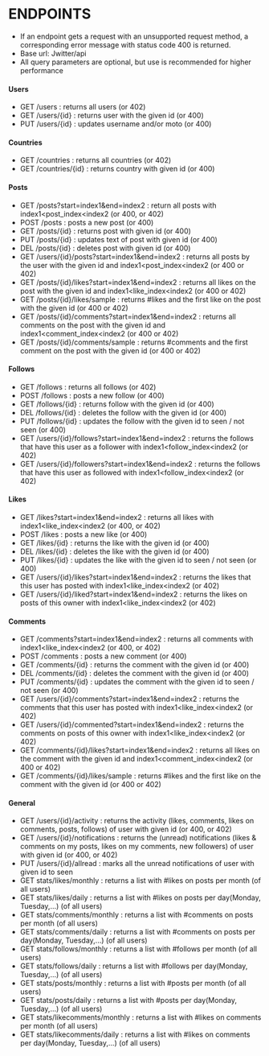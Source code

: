 # ENDPOINTS

* If an endpoint gets a request with an unsupported request method, a corresponding error message with status code 400 is returned. 
* Base url: Jwitter/api
* All query parameters are optional, but use is recommended for higher performance

#### Users
* GET   /users                                      :       returns all users (or 402)
* GET   /users/{id}                                 :       returns user with the given id (or 400) 
* PUT   /users/{id}                                 :       updates username and/or moto (or 400) 

#### Countries
* GET   /countries                                  :       returns all countries (or 402)
* GET   /countries/{id}                             :       returns country with given id (or 400)   

#### Posts
* GET   /posts?start=index1&end=index2              :       return all posts with index1<post_index<index2 (or 400, or 402)
* POST  /posts                                      :       posts a new post (or 400)
* GET   /posts/{id}                                 :       returns post with given id (or 400)
* PUT   /posts/{id}                                 :       updates text of post with given id (or 400)
* DEL   /posts/{id}                                 :       deletes post with given id (or 400)
* GET   /users/{id}/posts?start=index1&end=index2   :       returns all posts by the user with the given id and index1<post_index<index2 (or 400 or 402)
* GET   /posts/{id}/likes?start=index1&end=index2   :       returns all likes on the post with the given id and index1<like_index<index2 (or 400 or 402)
* GET   /posts/{id}/likes/sample                    :       returns #likes and the first like on the post with the given id (or 400 or 402)
* GET   /posts/{id}/comments?start=index1&end=index2   :       returns all comments on the post with the given id and index1<comment_index<index2 (or 400 or 402)
* GET   /posts/{id}/comments/sample                    :       returns #comments and the first comment on the post with the given id (or 400 or 402)

#### Follows
* GET   /follows                                      :       returns all follows (or 402)
* POST  /follows                                      :       posts a new follow (or 400)
* GET   /follows/{id}                                 :       returns follow with the given id (or 400)
* DEL   /follows/{id}                                 :       deletes the follow with the given id (or 400)
* PUT   /follows/{id}                                 :       updates the follow with the given id to seen / not seen (or 400)
* GET   /users/{id}/follows?start=index1&end=index2   :       returns the follows that have this user as a follower with index1<follow_index<index2 (or 402)
* GET   /users/{id}/followers?start=index1&end=index2 :       returns the follows that have this user as followed with index1<follow_index<index2 (or 402)

#### Likes
* GET   /likes?start=index1&end=index2              :       returns all likes with index1<like_index<index2 (or 400, or 402)
* POST  /likes                                      :       posts a new like (or 400)
* GET   /likes/{id}                                 :       returns the like with the given id (or 400)
* DEL   /likes/{id}                                 :       deletes the like with the given id (or 400)
* PUT   /likes/{id}                                 :       updates the like with the given id to seen / not seen (or 400)
* GET   /users/{id}/likes?start=index1&end=index2   :       returns the likes that this user has posted with index1<like_index<index2 (or 402)
* GET   /users/{id}/liked?start=index1&end=index2   :       returns the likes on posts of this owner with index1<like_index<index2 (or 402)

#### Comments
* GET   /comments?start=index1&end=index2              :       returns all comments with index1<like_index<index2 (or 400, or 402)
* POST  /comments                                      :       posts a new comment (or 400)
* GET   /comments/{id}                                 :       returns the comment with the given id (or 400)
* DEL   /comments/{id}                                 :       deletes the comment with the given id (or 400)
* PUT   /comments/{id}                                 :       updates the comment with the given id to seen / not seen (or 400)
* GET   /users/{id}/comments?start=index1&end=index2   :       returns the comments that this user has posted with index1<like_index<index2 (or 402)
* GET   /users/{id}/commented?start=index1&end=index2  :       returns the comments on posts of this owner with index1<like_index<index2 (or 402)
* GET   /comments/{id}/likes?start=index1&end=index2   :       returns all likes on the comment with the given id and index1<comment_index<index2 (or 400 or 402)
* GET   /comments/{id}/likes/sample                    :       returns #likes and the first like on the comment with the given id (or 400 or 402)

#### General
* GET   /users/{id}/activity                            :       returns the activity (likes, comments, likes on comments, posts, follows) of user with given id (or 400, or 402)
* GET   /users/{id}/notifications                       :       returns the (unread) notifications (likes & comments on my posts, likes on my comments, new followers) of user with given id (or 400, or 402)
* PUT   /users/{id}/allread                             :       marks all the unread notifications of user with given id to seen
* GET   stats/likes/monthly                             :       returns a list with #likes on posts per month (of all users)
* GET   stats/likes/daily                               :       returns a list with #likes on posts per day(Monday, Tuesday,...) (of all users)
* GET   stats/comments/monthly                          :       returns a list with #comments on  posts per month (of all users)
* GET   stats/comments/daily                            :       returns a list with #comments on  posts per day(Monday, Tuesday,...) (of all users)
* GET   stats/follows/monthly                           :       returns a list with #follows per month (of all users)
* GET   stats/follows/daily                             :       returns a list with #follows per day(Monday, Tuesday,...) (of all users)
* GET   stats/posts/monthly                             :       returns a list with #posts per month (of all users)
* GET   stats/posts/daily                               :       returns a list with #posts per day(Monday, Tuesday,...) (of all users)
* GET   stats/likecomments/monthly                      :       returns a list with #likes on comments per month (of all users)
* GET   stats/likecomments/daily                        :       returns a list with #likes on comments per day(Monday, Tuesday,...) (of all users)
